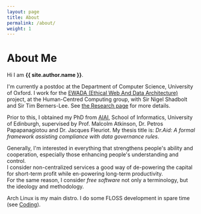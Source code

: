 ```yaml
---
layout: page
title: About
permalink: /about/
weight: 1
---
```


# **About Me**

Hi I am **{{ site.author.name }}**.

I'm currently a postdoc at the Department of Computer Science, University of Oxford. I work for the [EWADA (Ethical Web And Data Architecture)](https://ewada.ox.ac.uk/) project, at the Human-Centred Computing group, with Sir Nigel Shadbolt and Sir Tim Berners-Lee. See [the Research page](/research/) for more details.

Prior to this, I obtained my PhD from [AIAI](http://web.inf.ed.ac.uk/aiai), School of Informatics, University of Edinburgh, supervised by Prof. Malcolm Atkinson, Dr. Petros Papapanagiotou and Dr. Jacques Fleuriot. My thesis title is: *Dr.Aid: A formal framework assisting compliance with data governance rules*.

Generally, I'm interested in everything that strengthens people's ability and cooperation, especially those enhancing people's understanding and control.  
I consider non-centralized services a good way of de-powering the capital for short-term profit while en-powering long-term productivity.  
For the same reason, I consider *free software* not only a terminology, but the ideology and methodology.

Arch Linux is my main distro. I do some FLOSS development in spare time (see [Coding](/coding/)).



<!-- <div class="row"> -->
<!-- {% include about/skills.html title="Languages" source=site.data.language-skills %} -->
<!-- {% include about/skills.html title="Frameworks" source=site.data.framework-skills %} -->
<!-- {% include about/skills.html title="Other Skills" source=site.data.other-skills %} -->
<!-- </div> -->

<!-- <div class="row"> -->
<!-- {% include about/timeline.html %} -->
<!-- </div> -->
